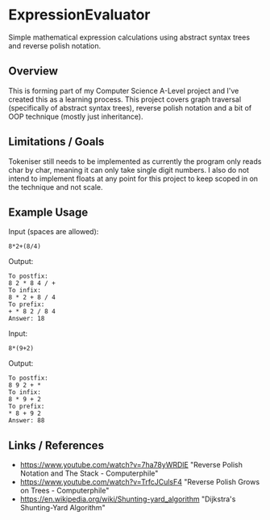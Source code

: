 # ExpressionEvaluator
Simple mathematical expression calculations using abstract syntax trees and reverse polish notation.

## Overview

This is forming part of my Computer Science A-Level project and I've created this as a learning process. This project covers graph traversal (specifically of abstract syntax trees),
reverse polish notation and a bit of OOP technique (mostly just inheritance).

## Limitations / Goals

Tokeniser still needs to be implemented as currently the program only reads char by char, meaning it can only take single digit numbers. I also do not intend to implement floats
at any point for this project to keep scoped in on the technique and not scale.

## Example Usage

Input (spaces are allowed):

`8*2+(8/4)`

Output:

```
To postfix:
8 2 * 8 4 / +
To infix:
8 * 2 + 8 / 4
To prefix:
+ * 8 2 / 8 4
Answer: 18
```

Input:

`8*(9+2)`

Output:
```
To postfix:
8 9 2 + *
To infix:
8 * 9 + 2
To prefix:
* 8 + 9 2
Answer: 88
```

## Links / References

- https://www.youtube.com/watch?v=7ha78yWRDlE "Reverse Polish Notation and The Stack - Computerphile"
- https://www.youtube.com/watch?v=TrfcJCulsF4 "Reverse Polish Grows on Trees - Computerphile"
- https://en.wikipedia.org/wiki/Shunting-yard_algorithm "Dijkstra's Shunting-Yard Algorithm"
